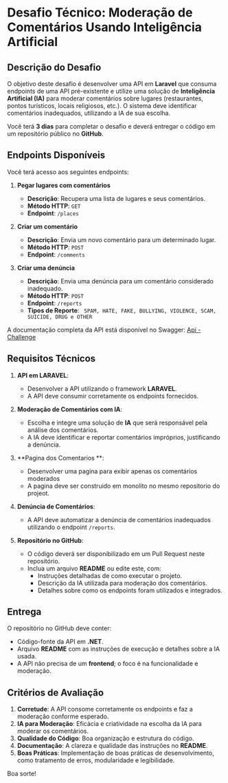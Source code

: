 # Desafio Técnico: Moderação de Comentários Usando Inteligência Artificial
 
## Descrição do Desafio
 
O objetivo deste desafio é desenvolver uma API em **Laravel** que consuma endpoints de uma API pré-existente e utilize uma solução de **Inteligência Artificial (IA)** para moderar comentários sobre lugares (restaurantes, pontos turísticos, locais religiosos, etc.). O sistema deve identificar comentários inadequados, utilizando a IA de sua escolha.
 
Você terá **3 dias** para completar o desafio e deverá entregar o código em um repositório público no **GitHub**.
 
## Endpoints Disponíveis
 
Você terá acesso aos seguintes endpoints:
 
1. **Pegar lugares com comentários**  
   - **Descrição**: Recupera uma lista de lugares e seus comentários.
   - **Método HTTP**: `GET`
   - **Endpoint**: `/places`
 
2. **Criar um comentário**  
   - **Descrição**: Envia um novo comentário para um determinado lugar.
   - **Método HTTP**: `POST`
   - **Endpoint**: `/comments`
 
3. **Criar uma denúncia**  
   - **Descrição**: Envia uma denúncia para um comentário considerado inadequado.
   - **Método HTTP**: `POST`
   - **Endpoint**: `/reports`
   - **Tipos de Reporte**: ` 
           SPAM,
           HATE,
           FAKE,
           BULLYING,
           VIOLENCE,
           SCAM,
           SUICIDE,
           DRUG e
           OTHER
     `
 
A documentação completa da API está disponível no Swagger: [Api - Challenge](https://go-tour-bahia.onrender.com/swagger)
 
## Requisitos Técnicos
 
1. **API em LARAVEL**:
   - Desenvolver a API utilizando o framework **LARAVEL**.
   - A API deve consumir corretamente os endpoints fornecidos.
 
2. **Moderação de Comentários com IA**:
   - Escolha e integre uma solução de **IA** que será responsável pela análise dos comentários.
   - A IA deve identificar e reportar comentários impróprios, justificando a denúncia.

3. **Pagina dos Comentarios **:
   - Desenvolver uma pagina para exibir apenas os comentários moderados
   - A pagina deve ser construido em monolito no mesmo repositorio do projeot.
     
3. **Denúncia de Comentários**:
   - A API deve automatizar a denúncia de comentários inadequados utilizando o endpoint `/reports`.
 
4. **Repositório no GitHub**:
   - O código deverá ser disponibilizado em um Pull Request neste repositório.
   - Inclua um arquivo **README** ou edite este, com:
     - Instruções detalhadas de como executar o projeto.
     - Descrição da IA utilizada para moderação dos comentários.
     - Detalhes sobre como os endpoints foram utilizados e integrados.
 
## Entrega
 
O repositório no GitHub deve conter:
- Código-fonte da API em **.NET**.
- Arquivo **README** com as instruções de execução e detalhes sobre a IA usada.
- A API não precisa de um **frontend**; o foco é na funcionalidade e moderação.
 
## Critérios de Avaliação
 
1. **Corretude**: A API consome corretamente os endpoints e faz a moderação conforme esperado.
2. **IA para Moderação**: Eficácia e criatividade na escolha da IA para moderar os comentários.
3. **Qualidade do Código**: Boa organização e estrutura do código.
4. **Documentação**: A clareza e qualidade das instruções no **README**.
5. **Boas Práticas**: Implementação de boas práticas de desenvolvimento, como tratamento de erros, modularidade e legibilidade.
 
Boa sorte!
